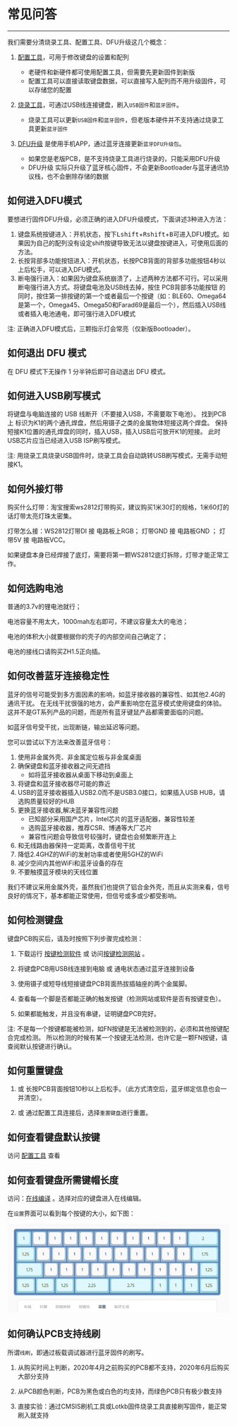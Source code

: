 常见问答
=====================


-----------

我们需要分清烧录工具、配置工具、DFU升级这几个概念：

1. [配置工具](download.md#配置工具)，可用于修改键盘的设置和配列
    - 老硬件和新硬件都可使用配置工具，但需要先更新固件到新版
    - 配置工具可以直接读取键盘数据，可以直接写入配列而不用升级固件，可以存储您的配置

2. [烧录工具](download.md#烧录工具)，可通过USB线连接键盘，刷入`USB固件`和`蓝牙固件`。
    - 烧录工具可以更新`USB固件`和`蓝牙固件`，但老版本硬件并不支持通过烧录工具更新`蓝牙固件`

3. [DFU升级](upgrade2.md#使用_DFU_模式更新蓝牙固件) 是使用手机APP，通过蓝牙连接更新`蓝牙DFU升级包`。
    - 如果您是老版PCB，是不支持烧录工具进行烧录的，只能采用DFU升级
    - DFU升级 实际只升级了蓝牙核心固件，不会更新Bootloader与蓝牙通讯协议栈，也不会删除存储的数据


如何进入DFU模式
-----

要想进行固件DFU升级，必须正确的进入DFU升级模式，下面讲述3种进入方法：

1. 键盘系统按键进入：开机状态，按下<kbd>Lshift</kbd>+<kbd>Rshift</kbd>+<kbd>B</kbd>可进入DFU模式。如果因为自己的配列没有设定shift按键导致无法以键盘按键进入，可使用后面的方法。
2. 长按背部多功能按钮进入：开机状态，长按PCB背面的背部多功能按钮4秒以上后松手，可以进入DFU模式。
3. 断电强行进入：如果因为键盘系统崩溃了，上述两种方法都不可行。可以采用断电强行进入方式。将键盘电池及USB线去掉，按住 PCB背部多功能按钮 的同时，按住第一排按键的第一个或者最后一个按键（如：BLE60、Omega64是第一个，Omega45、Omega50和Farad69是最后一个），然后插入USB线或者插入电池通电，即可强行进入DFU模式

注: 正确进入DFU模式后，三颗指示灯会常亮（仅新版Bootloader）。

如何退出 DFU 模式
--------------------
在 DFU 模式下无操作 1 分半钟后即可自动退出 DFU 模式。

如何进入USB刷写模式
---------------------
将键盘与电脑连接的 USB 线断开（不要接入USB，不需要取下电池）。
找到PCB上 标识为K1的两个通孔焊盘，然后用镊子之类的金属物体短接这两个焊盘。
保持短接K1位置的通孔焊盘的同时，插入USB，插入USB后可放开K1的短接。
此时USB芯片应当已经进入USB ISP刷写模式。

注: 用烧录工具烧录USB固件时，烧录工具会自动跳转USB刷写模式，无需手动短接K1。

如何外接灯带
-----

购买什么灯带：淘宝搜索ws2812灯带购买，建议购买1米30灯的规格，1米60灯的话灯带太亮灯珠太密集。

灯带怎么接：WS2812灯带DI 接 电路板上RGB； 灯带GND 接 电路板GND ； 灯带5V 接 电路板VCC。

如果键盘本身已经焊接了底灯，需要将第一颗WS2812底灯拆除，灯带才能正常工作。

如何选购电池
------
普通的3.7v的锂电池就行； 

电池容量不用太大，1000mah左右即可，不建议容量太大的电池； 

电池的体积大小就要根据你的壳子的内部空间自己确定了；

电池的接线口请购买ZH1.5正向插。

如何改善蓝牙连接稳定性
-------------------------

蓝牙的信号可能受到多方面因素的影响，如蓝牙接收器的兼容性、如其他2.4G的通讯干扰。
在无线干扰很强的地方，会严重影响您在蓝牙模式使用键盘的体验。这并不是GT系列产品的问题，而是所有蓝牙键鼠产品都需要面临的问题。

如蓝牙信号受干扰，出现断链，输出延迟等问题。

您可以尝试以下方法来改善蓝牙信号：

1. 使用非金属外壳、非金属定位板与非金属桌面
2. 确保键盘和蓝牙接收器之间无遮挡
    -  如将蓝牙接收器从桌面下移动到桌面上
3. 将键盘和蓝牙接收器尽可能的靠近
4. USB的蓝牙接收器插入USB2.0而不是USB3.0接口，如果插入USB HUB，请选购质量较好的HUB
5. 更换蓝牙接收器,解决蓝牙兼容性问题
    -  已知部分采用国产芯片，Intel芯片的蓝牙适配器，兼容性较差
    -  选购蓝牙接收器，推荐CSR、博通等大厂芯片
    -  兼容性问题会导致信号较强时，键盘也会频繁断开连上
6. 和无线路由器保持一定距离，改善信号干扰
7. 降低2.4GHZ的WiFi的发射功率或者使用5GHZ的WiFi
8. 减少空间内其他WiFi和蓝牙设备的存在
9. 不要触摸蓝牙模块的天线位置

我们不建议采用金属外壳，虽然我们也提供了铝合金外壳，而且从实测来看，信号良好的情况下，基本都能正常使用，但信号或多或少都受影响。


如何检测键盘
----------------------------------
键盘PCB购买后，请及时按照下列步骤完成检测：

1. 下载运行 [按键检测软件](http://glab.online/down/keyboardtestutility.exe)  或 访问[按键检测网站](https://glab.online/keytest/) 。

2. 将键盘PCB用USB线连接到电脑 或 通电状态通过蓝牙连接到设备

2. 使用镊子或短导线短接键盘PCB背面热拔插轴座的两个金属脚。

3. 查看每一个脚是否都能正确的触发按键（检测网站或软件是否有按键变色）。

4. 如果都能触发，并且没有串键，证明键盘PCB完好。

注: 不是每一个按键都能被检测，如FN按键是无法被检测到的，必须和其他按键配合完成检测。
    所以检测的时候有某一个按键无法检测，也许它是一颗FN按键，请查阅默认按键进行确认。
    

如何重置键盘
------------------------

1. 或 长按PCB背面按钮10秒以上后松手。（此方式清空后，蓝牙绑定信息也会一并清空）。

2. 或 通过配置工具连接后，选择`重置键盘`进行重置。

如何查看键盘默认按键
----------------------

访问 [配置工具](http://keyboard.lotlab.org) 查看

如何查看键盘所需键帽长度
------------------
访问：[在线编译](http://rom.glab.online:666/) 。选择对应的键盘进入在线编辑。

在`设置`界面可以看到每个按键的大小，如下图：

![](img/设置.png)

如何确认PCB支持线刷
------------------
所谓`线刷`，即通过板载调试器进行蓝牙固件的刷写。

1. 从购买时间上判断，2020年4月之前购买的PCB都不支持，2020年6月后购买大部分支持

2. 从PCB颜色判断，PCB为黑色或白色的均支持，而绿色PCB只有极少数支持

3. 直接实验：通过CMSIS刷机工具或Lotkb固件烧录工具直接刷写固件，能正常刷入就支持
